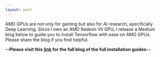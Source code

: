 ```yaml
---
layout: post
---
```


AMD GPUs are not only for gaming but also for AI research, specifically Deep Learning. Since I own an AMD Radeon VII GPU, I release a Medium blog below to guide you to install Tensorflow with ease on AMG GPUs. Please share the blog if you find helpful. 

**--Please visit this [link](https://medium.com/analytics-vidhya/install-tensorflow-2-for-amd-gpus-87e8d7aeb812) for the full blog of the full installation guides--**
